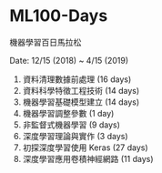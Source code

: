 # ML100-Days
機器學習百日馬拉松

Date: 12/15 (2018) ~ 4/15 (2019)

1. 資料清理數據前處理 (16 days) 
2. 資料科學特徵工程技術 (14 days)
3. 機器學習基礎模型建立 (14 days)
4. 機器學習調整參數 (1 day)
5. 非監督式機器學習 (9 days)
6. 深度學習理論與實作 (3 days)
7. 初探深度學習使用 Keras (27 days)
8. 深度學習應用卷積神經網路 (11 days)
